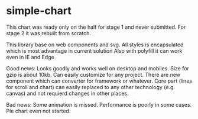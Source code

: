 # simple-chart

This chart was ready only on the half for stage 1 and never submitted.
For stage 2 it was rebuilt from scratch.

This library base on web components and svg.
All styles is encapsulated which is most advantage in current solution
Also with polyfill it can work even in IE and Edge

Good news:
    Looks goodly and works well on desktop and mobiles.
    Size for gzip is about 10kb.
    Can easily customize for any project.
    There are new component which can converter for framework or whatever.
    Core part (lines for scroll and chart) can easily replaced to any other technology (e.g. canvas) and not requierd changes in other places.


Bad news:
    Some animation is missed. Performance is poorly in some cases.
    Pie chart even not started.

